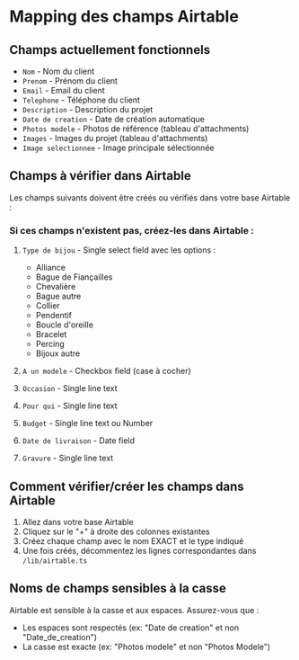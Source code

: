 # Mapping des champs Airtable

## Champs actuellement fonctionnels
- `Nom` - Nom du client
- `Prenom` - Prénom du client  
- `Email` - Email du client
- `Telephone` - Téléphone du client
- `Description` - Description du projet
- `Date de creation` - Date de création automatique
- `Photos modele` - Photos de référence (tableau d'attachments)
- `Images` - Images du projet (tableau d'attachments)
- `Image selectionnee` - Image principale sélectionnée

## Champs à vérifier dans Airtable
Les champs suivants doivent être créés ou vérifiés dans votre base Airtable :

### Si ces champs n'existent pas, créez-les dans Airtable :
1. `Type de bijou` - Single select field avec les options :
   - Alliance
   - Bague de Fiançailles
   - Chevalière
   - Bague autre
   - Collier
   - Pendentif
   - Boucle d'oreille
   - Bracelet
   - Percing
   - Bijoux autre

2. `A un modele` - Checkbox field (case à cocher)
3. `Occasion` - Single line text
4. `Pour qui` - Single line text
5. `Budget` - Single line text ou Number
6. `Date de livraison` - Date field
7. `Gravure` - Single line text

## Comment vérifier/créer les champs dans Airtable

1. Allez dans votre base Airtable
2. Cliquez sur le "+" à droite des colonnes existantes
3. Créez chaque champ avec le nom EXACT et le type indiqué
4. Une fois créés, décommentez les lignes correspondantes dans `/lib/airtable.ts`

## Noms de champs sensibles à la casse
Airtable est sensible à la casse et aux espaces. Assurez-vous que :
- Les espaces sont respectés (ex: "Date de creation" et non "Date_de_creation")
- La casse est exacte (ex: "Photos modele" et non "Photos Modele")